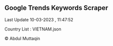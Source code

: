 

## Google Trends Keywords Scraper 
 
Last Update 10-03-2023 , 11:47:52

Country List :
VIETNAM.json



© Abdul Muttaqin 
